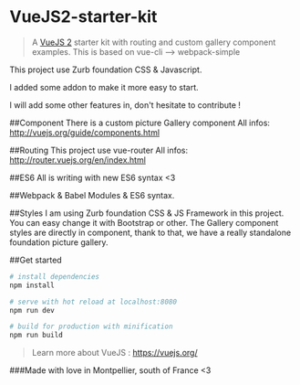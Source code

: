 # VueJS2-starter-kit
>A <a href="https://vuejs.org/">VueJS 2</a> starter kit with routing and custom gallery component examples.
>This is based on vue-cli --> webpack-simple

This project use Zurb foundation CSS & Javascript.

I added some addon to make it more easy to start.

I will add some other features in, don't hesitate to contribute !

##Component
There is a custom picture Gallery component
All infos: http://vuejs.org/guide/components.html

##Routing
This project use vue-router
All infos: http://router.vuejs.org/en/index.html

##ES6
All is writing with new ES6 syntax <3

##Webpack & Babel
Modules & ES6 syntax.

##Styles
I am using Zurb foundation CSS & JS Framework in this project.
You can easy change it with Bootstrap or other.
The Gallery component styles are directly in component, thank to that, we have a really standalone foundation picture gallery.

##Get started
``` bash
# install dependencies
npm install

# serve with hot reload at localhost:8080
npm run dev

# build for production with minification
npm run build
```


> Learn more about VueJS : https://vuejs.org/

###Made with love in Montpellier, south of France <3


